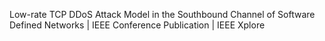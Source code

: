 Low-rate TCP DDoS Attack Model in the Southbound Channel of Software Defined Networks | IEEE Conference Publication | IEEE Xplore